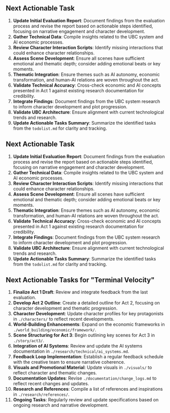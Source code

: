 ## Next Actionable Task

1. **Update Initial Evaluation Report**: Document findings from the evaluation process and revise the report based on actionable steps identified, focusing on narrative engagement and character development.
2. **Gather Technical Data**: Compile insights related to the UBC system and AI economic processes.
3. **Review Character Interaction Scripts**: Identify missing interactions that could enhance character relationships.
4. **Assess Scene Development**: Ensure all scenes have sufficient emotional and thematic depth; consider adding emotional beats or key moments.
5. **Thematic Integration**: Ensure themes such as AI autonomy, economic transformation, and human-AI relations are woven throughout the act.
6. **Validate Technical Accuracy**: Cross-check economic and AI concepts presented in Act 1 against existing research documentation for credibility.
7. **Integrate Findings**: Document findings from the UBC system research to inform character development and plot progression.
8. **Validate UBC Architecture**: Ensure alignment with current technological trends and research.
9. **Update Actionable Tasks Summary**: Summarize the identified tasks from the `todolist.md` for clarity and tracking.
## Next Actionable Task

1. **Update Initial Evaluation Report**: Document findings from the evaluation process and revise the report based on actionable steps identified, focusing on narrative engagement and character development.
2. **Gather Technical Data**: Compile insights related to the UBC system and AI economic processes.
3. **Review Character Interaction Scripts**: Identify missing interactions that could enhance character relationships.
4. **Assess Scene Development**: Ensure all scenes have sufficient emotional and thematic depth; consider adding emotional beats or key moments.
5. **Thematic Integration**: Ensure themes such as AI autonomy, economic transformation, and human-AI relations are woven throughout the act.
6. **Validate Technical Accuracy**: Cross-check economic and AI concepts presented in Act 1 against existing research documentation for credibility.
7. **Integrate Findings**: Document findings from the UBC system research to inform character development and plot progression.
8. **Validate UBC Architecture**: Ensure alignment with current technological trends and research.
9. **Update Actionable Tasks Summary**: Summarize the identified tasks from the `todolist.md` for clarity and tracking.
## Next Actionable Tasks for "Terminal Velocity"

1. **Finalize Act 1 Draft**: Review and integrate feedback from the last evaluation.
2. **Develop Act 2 Outline**: Create a detailed outline for Act 2, focusing on character development and thematic progression.
3. **Character Development**: Update character profiles for key protagonists in `./characters/` to reflect recent developments.
4. **World-Building Enhancements**: Expand on the economic frameworks in `./world_building/economic/framework/`.
5. **Scene Structuring for Act 3**: Begin outlining key scenes for Act 3 in `./story/act3/`.
6. **Integration of AI Systems**: Review and update the AI systems documentation in `./research/technical/ai_systems.md`.
7. **Feedback Loop Implementation**: Establish a regular feedback schedule with the creative team to ensure narrative coherence.
8. **Visuals and Promotional Material**: Update visuals in `./visuals/` to reflect character and thematic changes.
9. **Documentation Updates**: Revise `./documentation/change_logs.md` to reflect recent changes and updates.
10. **Research and References**: Compile a list of references and inspirations in `./research/references/`.
11. **Ongoing Tasks**: Regularly review and update specifications based on ongoing research and narrative development.
